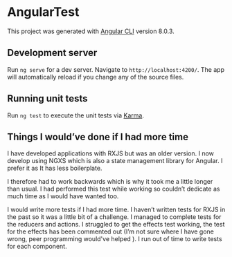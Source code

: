 # AngularTest

This project was generated with [Angular CLI](https://github.com/angular/angular-cli) version 8.0.3.

## Development server

Run `ng serve` for a dev server. Navigate to `http://localhost:4200/`. The app will automatically reload if you change any of the source files.

## Running unit tests

Run `ng test` to execute the unit tests via [Karma](https://karma-runner.github.io).

## Things I would’ve done if I had more time

I have developed applications with RXJS but was an older version. I now develop using NGXS which is also a state management library for Angular. I prefer it as It has less boilerplate. 

I therefore had to work backwards which is why it took me a little longer than usual. I had performed this test while working so couldn’t dedicate as much time as I would have wanted too. 

I would write more tests if I had more time. I haven’t written tests for RXJS in the past so it was a little bit of a challenge. I managed to complete tests for the reducers and actions. I struggled to get the effects test working, the test for the effects has been commented out (I’m not sure where I have gone wrong, peer programming would've helped ). I run out of time to write tests for each component. 


